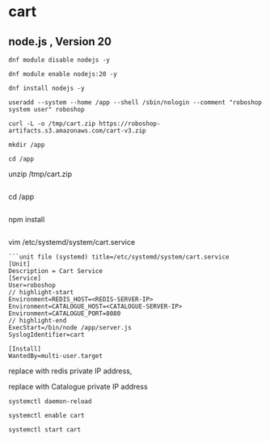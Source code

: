 # cart
## node.js , Version 20

```
dnf module disable nodejs -y
```
```
dnf module enable nodejs:20 -y
```
``` 
dnf install nodejs -y
```
``` 
useradd --system --home /app --shell /sbin/nologin --comment "roboshop system user" roboshop
```
```
curl -L -o /tmp/cart.zip https://roboshop-artifacts.s3.amazonaws.com/cart-v3.zip
```
```
mkdir /app 
```
```
cd /app
``` 
unzip /tmp/cart.zip
```
```
cd /app
```
```
npm install 
```
```
vim /etc/systemd/system/cart.service
```
```unit file (systemd) title=/etc/systemd/system/cart.service
[Unit]
Description = Cart Service
[Service]
User=roboshop
// highlight-start
Environment=REDIS_HOST=<REDIS-SERVER-IP>
Environment=CATALOGUE_HOST=<CATALOGUE-SERVER-IP>
Environment=CATALOGUE_PORT=8080
// highlight-end
ExecStart=/bin/node /app/server.js
SyslogIdentifier=cart

[Install]
WantedBy=multi-user.target
```
replace <REDIS-SERVER-IP> with redis private IP address,

replace <CATALOGUE-SERVER-IP> with Catalogue private IP address
```
systemctl daemon-reload
```
```
systemctl enable cart
```
```
systemctl start cart
```
